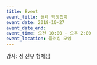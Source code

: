 ```yaml
---
title: Event
event_title: 월례 학생집회
event_date: 2018-10-27
event_date_end:
event_time: 오전 10:00 - 오후 2:00
event_location: 플러싱 모임
---
```

강사: 정 진우 형제님
